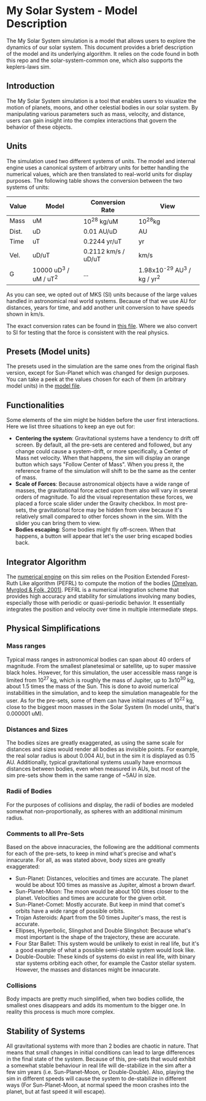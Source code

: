 # My Solar System - Model Description

The My Solar System simulation is a model that allows users to explore the dynamics of our solar system. This document provides a brief description of the model and its underlying algorithm. It relies on the code found in both this repo and the solar-system-common one, which also supports the keplers-laws sim.

## Introduction
The My Solar System simulation is a tool that enables users to visualize the motion of planets, moons, and other celestial bodies in our solar system. By manipulating various parameters such as mass, velocity, and distance, users can gain insight into the complex interactions that govern the behavior of these objects.


## Units
The simulation used two different systems of units. The model and internal engine uses a canonical system of arbitrary units for better handling the numerical values, which are then translated to real-world units for display purposes. The following table shows the conversion between the two systems of units:

| Value | Model                                      | Conversion Rate       | View                                                       |
|-------|--------------------------------------------|-----------------------|------------------------------------------------------------|
| Mass  | uM                                         | 10<sup>28</sup> kg/uM | 10<sup>28</sup>kg                                          |
| Dist. | uD                                         | 0.01 AU/uD            | AU                                                         |
| Time  | uT                                         | 0.2244 yr/uT          | yr                                                         |
| Vel.  | uD/uT                                      | 0.2112 km/s / uD/uT   | km/s                                                       |
| G     | 10000 uD<sup>3</sup> / uM / uT<sup>2</sup> | ...                   | 1.98x10<sup>-29</sup> AU<sup>3</sup> / kg / yr<sup>2</sup> |

As you can see, we opted out of MKS (SI) units because of the large values handled in astronomical real world systems. Because of that we use AU for distances, years for time, and add another unit conversion to have speeds shown in km/s.

The exact conversion rates can be found in [this file](https://github.com/phetsims/solar-system-common/blob/670cc9ea98513bf05573646623904c86e524f908/js/SolarSystemCommonConstants.ts#L13-L20). Where we also convert to SI for testing that the force is consistent with the real physics.

## Presets (Model units)
The presets used in the simulation are the same ones from the original flash version, except for Sun-Planet which was changed for design purposes. You can take a peek at the values chosen for each of them (in arbitrary model units) in the [model file](https://github.com/phetsims/my-solar-system/blob/df3444bce5fb14dae7ce5ec882ce5ddd353531a0/js/lab/model/LabModel.ts#L91).

## Functionalities
Some elements of the sim might be hidden before the user first interactions. Here we list three situations to keep an eye out for:
- **Centering the system**: Gravitational systems have a tendency to drift off screen. By default, all the pre-sets are centered and followed, but any change could cause a system-drift, or more specifically, a Center of Mass net velocity. When that happens, the sim will display an orange button which says "Follow Center of Mass". When you press it, the reference frame of the simulation will shift to be the same as the center of mass.
- **Scale of Forces**: Because astronomical objects have a wide range of masses, the gravitational force acted upon them also will vary in several orders of magnitude. To aid the visual representation these forces, we placed a force scale slider under the Gravity checkbox. In most pre-sets, the gravitational force may be hidden from view because it's relatively small compared to other forces shown in the sim. With the slider you can bring them to view.
- **Bodies escaping**: Some bodies might fly off-screen. When that happens, a button will appear that let's the user bring escaped bodies back.

## Integrator Algorithm

The [numerical engine](https://github.com/phetsims/my-solar-system/blob/d55f4e68c494be3d6f31d64e7085e5ad2ca9c6f6/js/common/model/NumericalEngine.ts) on this sim relies on the Position Extended Forest-Ruth Like algorithm (PEFRL) to compute the motion of the bodies [(Omelyan, Myrglod & Folk, 2001)](https://arxiv.org/abs/cond-mat/0110585). PEFRL is a numerical integration scheme that provides high accuracy and stability for simulations involving many bodies, especially those with periodic or quasi-periodic behavior. It essentially integrates the position and velocity over time in multiple intermediate steps.


## Physical Simplifications
### Mass ranges
Typical mass ranges in astronomical bodies can span about 40 orders of magnitude. From the smallest planetesimal or satellite, up to super massive black holes. However, for this simulation, the user accessible mass range is limited from 10<sup>27</sup> kg, which is roughly the mass of Jupiter, up to 3x10<sup>30</sup> kg, about 1.5 times the mass of the Sun. This is done to avoid numerical instabilities in the simulation, and to keep the simulation manageable for the user. As for the pre-sets, some of them can have initial masses of 10<sup>22</sup> kg, close to the biggest moon masses in the Solar System (In model units, that's 0.000001 uM).

### Distances and Sizes
The bodies sizes are greatly exaggerated, as using the same scale for distances and sizes would render all bodies as invisible points. For example, the real solar radius is about 0.004 AU, but in the sim it is displayed as 0.15 AU. Additionally, typical gravitational systems usually have enormous distances between bodies, even when measured in AUs, but most of the sim pre-sets show them in the same range of ~5AU in size.

### Radii of Bodies

For the purposes of collisions and display, the radii of bodies are modeled somewhat non-proportionally, as spheres with an additional minimum radius.

### Comments to all Pre-Sets
Based on the above innacuracies, the following are the additional comments for each of the pre-sets, to keep in mind what's precise and what's innacurate. For all, as was stated above, body sizes are greatly exaggerated:
- Sun-Planet: Distances, velocities and times are accurate. The planet would be about 100 times as massive as Jupiter, almost a brown dwarf.
- Sun-Planet-Moon: The moon would be about 100 times closer to the planet. Velocities and times are accurate for the given orbit.
- Sun-Planet-Comet: Mostly accurate. But keep in mind that comet's orbits have a wide range of possible orbits.
- Trojan Asteroids: Apart from the 50 times Jupiter's mass, the rest is accurate.
- Ellipses, Hyperbolic, Slingshot and Double Slingshot: Because what's most important is the shape of the trajectory, these are accurate.
- Four Star Ballet: This system would be unlikely to exist in real life, but it's a good example of what a possible semi-stable system would look like.
- Double-Double: These kinds of systems do exist in real life, with binary star systems orbiting each other, for example the Castor stellar system. However, the masses and distances might be innacurate.

### Collisions
Body impacts are pretty much simplified, when two bodies collide, the smallest ones disappears and adds its momentum to the bigger one. In reality this process is much more complex. 

## Stability of Systems
All gravitational systems with more than 2 bodies are chaotic in nature. That means that small changes in initial conditions can lead to large differences in the final state of the system. Because of this, pre-sets that would exhibit a somewhat stable behaviour in real life will de-stabilize in the sim after a few sim years (i.e. Sun-Planet-Moon, or Double-Double). Also, playing the sim in different speeds will cause the system to de-stabilize in different ways (For Sun-Planet-Moon, at normal speed the moon crashes into the planet, but at fast speed it will escape).